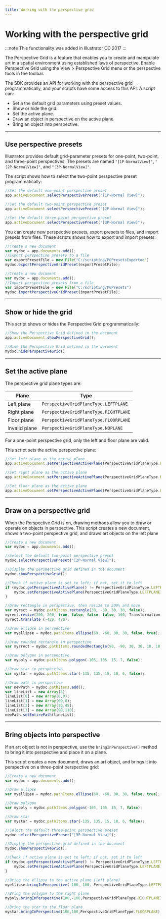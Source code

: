 ```yaml
---
title: Working with the perspective grid
---
```

# Working with the perspective grid

:::note
This functionality was added in Illustrator CC 2017
:::


The Perspective Grid is a feature that enables you to create and manipulate art in a spatial environment using established laws of perspective. Enable Perspective Grid using the View > Perspective Grid menu or the perspective tools in the toolbar.

The SDK provides an API for working with the perspective grid programmatically, and your scripts have some access to this API. A script can:

- Set a the default grid parameters using preset values.
- Show or hide the grid.
- Set the active plane.
- Draw an object in perspective on the active plane.
- Bring an object into perspective.

---

## Use perspective presets

Illustrator provides default grid-parameter presets for one-point, two-point, and three-point perspectives. The presets are named `"[1P-NormalView]"`, `"[2P-NormalView]"`, and `"[3P-NormalView]"`.

The script shows how to select the two-point perspective preset programmatically:

```javascript
//Set the default one-point perspective preset
app.activeDocument.selectPerspectivePreset("[1P-Normal View]");

//Set the default two-point perspective preset
app.activeDocument.selectPerspectivePreset("[2P-Normal View]");

//Set the default three-point perspective preset
app.activeDocument.selectPerspectivePreset("[3P-Normal View]");
```

You can create new perspective presets, export presets to files, and import presets from files. These scripts shows how to export and import presets:

```javascript
//Create a new document
var mydoc = app.documents.add();
//Export perspective presets to a file
var exportPresetFile = new File("C:/scripting/PGPresetsExported")
mydoc.exportPerspectiveGridPreset(exportPresetFile);

//Create a new document
var mydoc = app.documents.add();
//Import perspective presets from a file
var importPresetFile = new File("C:/scripting/PGPresets")
mydoc.importPerspectiveGridPreset(importPresetFile);
```

---

## Show or hide the grid

This script shows or hides the Perspective Grid programmatically:

```javascript
//Show the Perspective Grid defined in the document
app.activeDocument.showPerspectiveGrid();

//Hide the Perspective Grid defined in the document
mydoc.hidePerspectiveGrid();
```

---

## Set the active plane

The perspective grid plane types are:

|     Plane     |                 Type                  |
| ------------- | ------------------------------------- |
| Left plane    | `PerspectiveGridPlaneType.LEFTPLANE`  |
| Right plane   | `PerspectiveGridPlaneType.RIGHTPLANE` |
| Floor plane   | `PerspectiveGridPlaneType.FLOORPLANE` |
| Invalid plane | `PerspectiveGridPlaneType.NOPLANE`    |

For a one-point perspective grid, only the left and floor plane are valid.

This script sets the active perspective plane:

```javascript
//Set left plane as the active plane
app.activeDocument.setPerspectiveActivePlane(PerspectiveGridPlaneType.LEFTPLANE);

//Set right plane as the active plane
app.activeDocument.setPerspectiveActivePlane(PerspectiveGridPlaneType.RIGHTPLANE);

//Set floor plane as the active plane
app.activeDocument.setPerspectiveActivePlane(PerspectiveGridPlaneType.FLOORPLANE);
```

---

## Draw on a perspective grid

When the Perspective Grid is on, drawing methods allow you to draw or operate on objects in perspective. This script creates a new document, shows a two-point perspective grid, and draws art objects on the left
plane

```javascript
//Create a new document
var mydoc = app.documents.add();

//Select the default two-point perspective preset
mydoc.selectPerspectivePreset("[2P-Normal View]");

//Display the perspective grid defined in the document
mydoc.showPerspectiveGrid();

//Check if active plane is set to left; if not, set it to left
if (mydoc.getPerspectiveActivePlane() != PerspectiveGridPlaneType.LEFTPLANE) {
    mydoc.setPerspectiveActivePlane(PerspectiveGridPlaneType.LEFTPLANE);
}

//Draw rectangle in perspective, then resize to 200% and move
var myrect = mydoc.pathItems.rectangle(30, -30, 30, 30, false);
myrect.resize(200, 200, true, false, false, false, 100, Transformation.TOPLEFT);
myrect.translate (-420, 480);

//Draw ellipse in perspective
var myellipse = mydoc.pathItems.ellipse(60, -60, 30, 30, false, true);

//Draw rounded rectangle in perspective
var myrrect = mydoc.pathItems.roundedRectangle(90, -90, 30, 30, 10, 10, false);

//Draw polygon in perspective
var mypoly = mydoc.pathItems.polygon(-105, 105, 15, 7, false);

//Draw star in perspective
var mystar = mydoc.pathItems.star(-135, 135, 15, 10, 6, false);

//Draw path in perspective
var newPath = mydoc.pathItems.add();
var lineList = new Array(4);
lineList[0] = new Array(0,0);
lineList[1] = new Array(60,0);
lineList[2] = new Array(30,45);
lineList[3] = new Array(90,110);
newPath.setEntirePath(lineList);
```

---

## Bring objects into perspective

If an art object is not in perspective, use the `bringInPerspective()` method to bring it into perspective and place it on a plane.

This script creates a new document, draws an art object, and brings it into perspective on a three-point perspective grid:

```javascript
//Create a new document
var mydoc = app.documents.add();

//Draw ellipse
var myellipse = mydoc.pathItems.ellipse(60, -60, 30, 30, false, true);

//Draw polygon
var mypoly = mydoc.pathItems.polygon(-105, 105, 15, 7, false);

//Draw star
var mystar = mydoc.pathItems.star(-135, 135, 15, 10, 6, false);

//Select the default three-point perspective preset
mydoc.selectPerspectivePreset("[3P-Normal View]");

//Display the perspective grid defined in the document
mydoc.showPerspectiveGrid();

//Check if active plane is set to left; if not, set it to left
if (mydoc.getPerspectiveActivePlane() != PerspectiveGridPlaneType.LEFTPLANE) {
    mydoc.setPerspectiveActivePlane(PerspectiveGridPlaneType.LEFTPLANE);
}

//Bring the ellipse to the active plane (left plane)
myellipse.bringInPerspective(-100,-100, PerspectiveGridPlaneType.LEFTPLANE);

//Bring the polygon to the right plane
mypoly.bringInPerspective(100,-100,PerspectiveGridPlaneType.RIGHTPLANE);

//Bring the star to the floor plane
mystar.bringInPerspective(100,100,PerspectiveGridPlaneType.FLOORPLANE);
```
